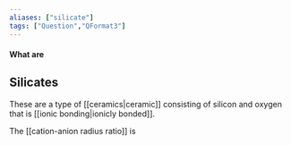 ```yaml
---
aliases: ["silicate"]
tags: ["Question","QFormat3"]
---
```


#### What are
## Silicates
These are a type of [[ceramics|ceramic]] consisting of silicon and oxygen that is [[ionic bonding|ionicly bonded]].

The [[cation-anion radius ratio]] is